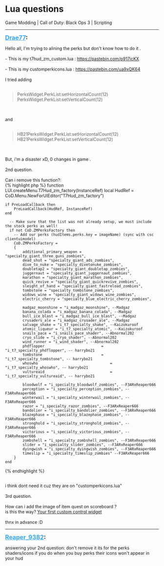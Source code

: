 # Lua questions
Game Modding | Call of Duty: Black Ops 3 | Scripting

---
<strong style="font-size: 1.4em;"><span style="text-decoration: underline;text-decoration-color: #34a7f9;"><span style="color:#34a7f9;">Drae77</span></span>:</strong>

<p>Hello all, I&#39;m trying to alining the perks but don&#39;t know how to do it .<br /><br />- This is my t7hud_zm_custom.lua : <a href="https://pastebin.com/p917icKX">https://pastebin.com/p917icKX</a><br /><br />- This is my customperkicons.lua : <a href="https://pastebin.com/ua9xQK64">https://pastebin.com/ua9xQK64</a><br /><br />I tried adding <br /><br /><blockquote>PerksWidget.PerkList:setHorizontalCount(12) <br />PerksWidget.PerkList:setVerticalCount(12)</blockquote><br /><br />and <br /><br /><blockquote>HB21PerksWidget.PerkList:setHorizontalCount(12) <br />HB21PerksWidget.PerkList:setVerticalCount(12)</blockquote><br /><br />But, i&#39;m a disaster xD, 0 changes in game .<br /><br />2nd question.<br /><br />Can i remove this function?:<br />
{% highlight php %}
function LUI.createMenu.T7Hud_zm_factory(InstanceRef)
    local HudRef = CoD.Menu.NewForUIEditor("T7Hud_zm_factory")
  
    if PreLoadCallback then
        PreLoadCallback(HudRef, InstanceRef)
    end
 
      -- Make sure that the list was not already setup, we must include the stock perks as well!
      if not CoD.ZMPerksFactory then
        -- Add our perks (hudItems.perks.key = imageName) (sync with csc clientuimodel)
        CoD.ZMPerksFactory =
        {
            additional_primary_weapon = "specialty_giant_three_guns_zombies",
            dead_shot = "specialty_giant_ads_zombies",
            dive_to_nuke = "specialty_divetonuke_zombies",
            doubletap2 = "specialty_giant_doubletap_zombies",
            juggernaut = "specialty_giant_juggernaut_zombies",
            marathon = "specialty_giant_marathon_zombies",
            quick_revive = "specialty_giant_quickrevive_zombies",
            sleight_of_hand = "specialty_giant_fastreload_zombies",
            tombstone = "specialty_tombstone_zombies",
            widows_wine = "specialty_giant_widows_wine_zombies",
            electric_cherry = "specialty_blue_electric_cherry_zombies",
          
            madgaz_moonshine = "i_madgaz_moonshine", --Madgaz
            banana_colada = "i_madgaz_banana_colada", --Madgaz
            bull_ice_blast = "i_madgaz_bull_ice_blast", --Madgaz
            crusaders_ale = "i_madgaz_crusader_ale", --Madgaz
            salvage_shake = "i_t7_specialty_shake", --Kaizokuroof
            atomic_liqueur = "i_t7_specialty_atomic", --Kaizokuroof
            snails_pace = "i_snails_pace_shader", --Abnormal202
            cryo_slide = "i_cryo_shader", --Abnormal202
            wind_runner = "i_wind_shader", --Abnormal202
            phdflopper                          = "i_t7_specialty_phdflopper", -- harrybo21
            tombstone                           = "i_t7_specialty_tombstone", -- harrybo21
            whoswho                                 = "i_t7_specialty_whoswho", -- harrybo21
            vultureaid                              = "i_t7_specialty_vultureaid", -- harrybo21
 
            bloodwolf = "i_specialty_bloodwolf_zombies", --F3ARxReaper666
            perception = "i_specialty_perception_zombies", --F3ARxReaper666
            winterwail = "i_specialty_winterwail_zombies", --F3ARxReaper666
            razor = "i_specialty_razor_zombies", --F3ARxReaper666
            bandolier = "i_specialty_bandolier_zombies", --F3ARxReaper666
            blazephase = "i_specialty_blazephase_zombies", --F3ARxReaper666
            stronghold = "i_specialty_stronghold_zombies", --F3ARxReaper666
            victorious = "i_specialty_victorious_zombies", --F3ARxReaper666
            zombshell = "i_specialty_zombshell_zombies", --F3ARxReaper666
            slider = "i_specialty_slider_zombies", --F3ARxReaper666
            dyingwish = "i_specialty_dyingwish_zombies", --F3ARxReaper666
            timeslip = "i_specialty_timeslip_zombies" --F3ARxReaper666
        }
    end
   {% endhighlight %}

<br />i think dont need it cuz they are on &quot;customperkicons.lua&quot;<br /><br />3rd question.<br /><br />How can i add the image of item quest on scoreboard ? <br />is this the way? <a href="https://wiki.modme.co/wiki/black_ops_3/lua_(lui)/Your-First-Custom-Control-(Widget).html">Your first custom control widget</a><br /><br />thnx in advance :D</p>

---
<strong style="font-size: 1.4em;"><span style="text-decoration: underline;text-decoration-color: #34a7f9;"><span style="color:#34a7f9;">Reaper_9382</span></span>:</strong>

<p>answering your 2nd question: don&#39;t remove it its for the perks shaders/icons if you do when you buy perks their icons won&#39;t appear in your hud</p>
